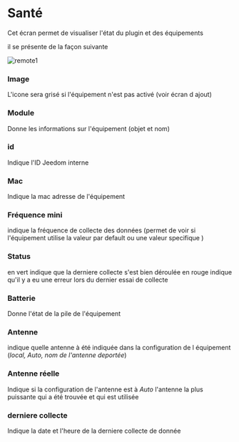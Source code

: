 # Santé
Cet écran permet de visualiser l'état du plugin et des équipements

il se présente de la façon suivante 

![remote1](../images/MiFlora_sante.png)

### Image
L'icone sera grisé si l'équipement n'est pas activé (voir écran d ajout)
### Module
Donne les informations sur l'équipement (objet et nom)
### id
Indique l'ID Jeedom interne
### Mac
Indique la mac adresse de l'équipement 
### Fréquence mini
indique la fréquence de collecte des données (permet de voir si l'équipement utilise la valeur par default ou une valeur specifique )
### Status
en vert indique que la derniere collecte s'est bien déroulée en rouge indique qu'il y a eu une erreur lors du dernier essai de collecte 
### Batterie
Donne l'état de la pile de l'équipement
### Antenne
indique quelle antenne à été indiquée dans la configuration de l équipement (_local, Auto, nom de l'antenne deportée_)
### Antenne réelle
Indique si la configuration de l'antenne est à _Auto_ l'antenne la plus puissante qui a été trouvée et qui est utilisée
### derniere collecte
Indique la date et l'heure de la derniere collecte de donnée
